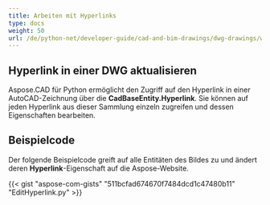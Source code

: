 ```yaml
---
title: Arbeiten mit Hyperlinks
type: docs
weight: 50
url: /de/python-net/developer-guide/cad-and-bim-drawings/dwg-drawings/working-with-hyperlinks/
---
```


## **Hyperlink in einer DWG aktualisieren**

Aspose.CAD für Python ermöglicht den Zugriff auf den Hyperlink in einer AutoCAD-Zeichnung über die **CadBaseEntity.Hyperlink**. Sie können auf jeden Hyperlink aus dieser Sammlung einzeln zugreifen und dessen Eigenschaften bearbeiten.

## Beispielcode

Der folgende Beispielcode greift auf alle Entitäten des Bildes zu und ändert deren **Hyperlink**-Eigenschaft auf die Aspose-Website.

{{< gist "aspose-com-gists" "511bcfad674670f7484dcd1c47480b11" "EditHyperlink.py" >}}
